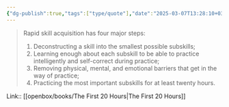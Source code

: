 ```yaml
---
{"dg-publish":true,"tags":["type/quote"],"date":"2025-03-07T13:28:10+03:00","title":"Rapid skill acquisition has four major steps","modified_at":"2025-10-17T15:02:55+03:00","permalink":"/mine/quotes/202503071328/","dgPassFrontmatter":true}
---
```



> Rapid skill acquisition has four major steps:
> 1. Deconstructing a skill into the smallest possible subskills;
> 2. Learning enough about each subskill to be able to practice intelligently and self-correct during practice;
> 3. Removing physical, mental, and emotional barriers that get in the way of practice;
> 4. Practicing the most important subskills for at least twenty hours.

Link:: [[openbox/books/The First 20 Hours|The First 20 Hours]]
